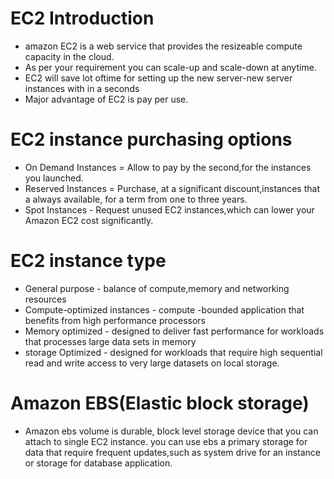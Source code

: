 # EC2 Introduction
- amazon EC2 is a web service that provides the resizeable compute capacity in the cloud.
- As per your requirement you can scale-up and scale-down at anytime.
- EC2 will save lot oftime for setting up the new server-new server instances with in a seconds
- Major advantage of EC2 is pay per use.
# EC2 instance purchasing options
- On Demand Instances = Allow to pay by the second,for the instances you launched.
- Reserved Instances = Purchase, at a significant discount,instances that a always available, for a term from one to three years.
- Spot Instances - Request unused EC2 instances,which can lower your Amazon EC2 cost significantly.

# EC2 instance type
- General purpose - balance of compute,memory and networking resources
- Compute-optimized instances - compute -bounded application that benefits from high performance processors
- Memory optimized - designed to deliver fast performance for workloads that processes large data sets in memory
- storage Optimized - designed for workloads that require high sequential read and write access to very large datasets on local storage.

# Amazon EBS(Elastic block storage)
- Amazon ebs volume is durable, block level storage device that you can attach to single EC2 instance. you can use ebs a primary storage for data that require frequent updates,such as system drive for an instance or storage for database application.
